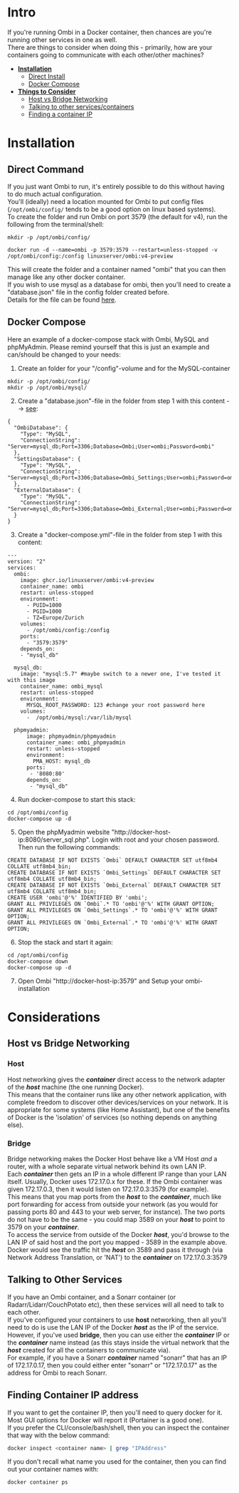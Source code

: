 # Intro
If you're running Ombi in a Docker container, then chances are you're running other services in one as well.<br>
There are things to consider when doing this - primarily, how are your containers going to communicate with each other/other machines?<br>

* [**Installation**](https://github.com/tidusjar/Ombi/wiki/Docker-Containers#installation)
    * [Direct Install](https://github.com/tidusjar/Ombi/wiki/Docker-Containers#direct-command)
    * [Docker Compose](https://github.com/tidusjar/Ombi/wiki/Docker-Containers#docker-compose)
* [**Things to Consider**](https://github.com/tidusjar/Ombi/wiki/Docker-Containers#considerations)
    * [Host vs Bridge Networking](https://github.com/tidusjar/Ombi/wiki/Docker-Containers#host-vs-bridge-networking)
    * [Talking to other services/containers](https://github.com/tidusjar/Ombi/wiki/Docker-Containers#talking-to-other-services)
    * [Finding a container IP](https://github.com/tidusjar/Ombi/wiki/Docker-Containers#finding-container-ip-address)

# Installation
## Direct Command
If you just want Ombi to run, it's entirely possible to do this without having to do much actual configuration.<br>
You'll (ideally) need a location mounted for Ombi to put config files (`/opt/ombi/config/` tends to be a good option on linux based systems).<br>
To create the folder and run Ombi on port 3579 (the default for v4), run the following from the terminal/shell:<br>
```
mkdir -p /opt/ombi/config/

docker run -d --name=ombi -p 3579:3579 --restart=unless-stopped -v /opt/ombi/config:/config linuxserver/ombi:v4-preview
```
This will create the folder and a container named "ombi" that you can then manage like any other docker container.<br>
If you wish to use mysql as a database for ombi, then you'll need to create a "database.json" file in the config folder created before.<br>
Details for the file can be found [here](https://github.com/tidusjar/Ombi/wiki/Using-a-different-database).

## Docker Compose

Here an example of a docker-compose stack with Ombi, MySQL and phpMyAdmin.
Please remind yourself that this is just an example and can/should be changed to your needs:
1. Create an folder for your "/config"-volume and for the MySQL-container
```
mkdir -p /opt/ombi/config/
mkdir -p /opt/ombi/mysql/
```
2. Create a "database.json"-file in the folder from step 1 with this content --> [see](https://github.com/tidusjar/Ombi/wiki/Using-a-different-database):
```
{
  "OmbiDatabase": {
    "Type": "MySQL",
    "ConnectionString": "Server=mysql_db;Port=3306;Database=Ombi;User=ombi;Password=ombi"
  },
  "SettingsDatabase": {
    "Type": "MySQL",
    "ConnectionString": "Server=mysql_db;Port=3306;Database=Ombi_Settings;User=ombi;Password=ombi"
  },
  "ExternalDatabase": {
    "Type": "MySQL",
    "ConnectionString": "Server=mysql_db;Port=3306;Database=Ombi_External;User=ombi;Password=ombi"
  }
}
```
3. Create a "docker-compose.yml"-file in the folder from step 1 with this content:
```
---
version: "2"
services:
  ombi:
    image: ghcr.io/linuxserver/ombi:v4-preview
    container_name: ombi
    restart: unless-stopped
    environment:
      - PUID=1000
      - PGID=1000
      - TZ=Europe/Zurich
    volumes:
      - /opt/ombi/config:/config
    ports:
      - "3579:3579"
    depends_on:
    - "mysql_db" 
    
  mysql_db:
    image: "mysql:5.7" #maybe switch to a newer one, I've tested it with this image
    container_name: ombi_mysql
    restart: unless-stopped
    environment:
      MYSQL_ROOT_PASSWORD: 123 #change your root password here
    volumes:
      -  /opt/ombi/mysql:/var/lib/mysql      
      
  phpmyadmin:
      image: phpmyadmin/phpmyadmin
      container_name: ombi_phpmyadmin
      restart: unless-stopped
      environment:
        PMA_HOST: mysql_db      
      ports:
       - '8080:80'
      depends_on:
       - "mysql_db"
```
4. Run docker-compose to start this stack:
```
cd /opt/ombi/config
docker-compose up -d
```
5. Open the phpMyadmin website "http://docker-host-ip:8080/server_sql.php". Login with root and your chosen password. Then run the following commands:
```
CREATE DATABASE IF NOT EXISTS `Ombi` DEFAULT CHARACTER SET utf8mb4 COLLATE utf8mb4_bin;
CREATE DATABASE IF NOT EXISTS `Ombi_Settings` DEFAULT CHARACTER SET utf8mb4 COLLATE utf8mb4_bin;
CREATE DATABASE IF NOT EXISTS `Ombi_External` DEFAULT CHARACTER SET utf8mb4 COLLATE utf8mb4_bin;
CREATE USER 'ombi'@'%' IDENTIFIED BY 'ombi';
GRANT ALL PRIVILEGES ON `Ombi`.* TO 'ombi'@'%' WITH GRANT OPTION;
GRANT ALL PRIVILEGES ON `Ombi_Settings`.* TO 'ombi'@'%' WITH GRANT OPTION;
GRANT ALL PRIVILEGES ON `Ombi_External`.* TO 'ombi'@'%' WITH GRANT OPTION;
```
6. Stop the stack and start it again:
```
cd /opt/ombi/config
docker-compose down 
docker-compose up -d
```
7. Open Ombi "http://docker-host-ip:3579" and Setup your ombi-installation



# Considerations

## Host vs Bridge Networking
### Host
Host networking gives the *__container__* direct access to the network adapter of the *__host__* machine (the one running Docker).<br>
This means that the container runs like any other network application, with complete freedom to discover other devices/services on your network. It is appropriate for some systems (like Home Assistant), but one of the benefits of Docker is the 'isolation' of services (so nothing depends on anything else).<br>

### Bridge
Bridge networking makes the Docker Host behave like a VM Host *and* a router, with a whole separate virtual network behind its own LAN IP.<br>
Each *__container__* then gets an IP in a whole different IP range than your LAN itself. Usually, Docker uses 172.17.0.x for these. If the Ombi container was given 172.17.0.3, then it would listen on 172.17.0.3:3579 (for example).<br>
This means that you map ports from the *__host__* to the *__container__*, much like port forwarding for access from outside your network (as you would for passing ports 80 and 443 to your web server, for instance). The two ports do not have to be the same - you could map 3589 on your *__host__* to point to 3579 on your *__container__*.<br>
To access the service from outside of the Docker *__host__*, you'd browse to the LAN IP of said host and the port you mapped - 3589 in the example above. Docker would see the traffic hit the *__host__* on 3589 and pass it through (via Network Address Translation, or 'NAT') to the *__container__* on 172.17.0.3:3579

## Talking to Other Services
If you have an Ombi container, and a Sonarr container (or Radarr/Lidarr/CouchPotato etc), then these services will all need to talk to each other.<br>
If you've configured your containers to use __host__ networking, then all you'll need to do is use the LAN IP of the Docker *__host__* as the IP of the service.<br>
However, if you've used __bridge__, then you can use either the *__container__* IP or the *__container__* name instead (as this stays inside the virtual network that the *__host__* created for all the containers to communicate via).<br>
For example, if you have a Sonarr *__container__* named "sonarr" that has an IP of 172.17.0.17, then you could either enter "sonarr" or "172.17.0.17" as the address for Ombi to reach Sonarr.<br>



## Finding Container IP address
If you want to get the container IP, then you'll need to query docker for it.<br>
Most GUI options for Docker will report it (Portainer is a good one).<br>
If you prefer the CLI/console/bash/shell, then you can inspect the container that way with the below command:
```` bash
docker inspect <container name> | grep "IPAddress"
````
If you don't recall what name you used for the container, then you can find out your container names with:
```` bash
docker container ps
````